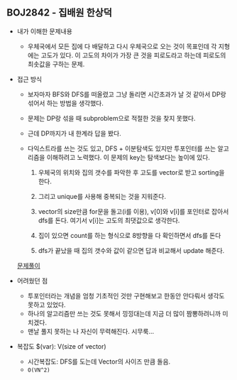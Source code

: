 ## BOJ2842 - 집배원 한상덕

- 내가 이해한 문제내용

  - 우체국에서 모든 집에 다 배달하고 다시 우체국으로 오는 것이 목표인데 각 지형에는 고도가 있다. 이 고도의 차이가 가장 큰 것을 피로도라고 하는데 피로도의 최솟값을 구하는 문제.
- 접근 방식

  - 보자마자 BFS와 DFS를 떠올렸고 그냥 돌리면 시간초과가 날 것 같아서 DP랑 섞어서 하는 방법을 생각했다.

  - 문제는 DP랑 섞을 때 subproblem으로 적절한 것을 찾지 못했다.

  - 근데 DP까지가 내 한계라 답을 봤다.

  - 다익스트라를 쓰는 것도 있고, DFS + 이분탐색도 있지만 투포인터를 쓰는 알고리즘을 이해하려고 노력했다. 이 문제의 key는 탐색보다는 높이에 있다. 

    1. 우체국의 위치와 집의 갯수를 파악한 후 고도를 vector로 받고 sorting을 한다.

    2. 그리고 unique를 사용해 중복되는 것을 지워준다.

    3. vector의 size만큼 for문을 돌고(i를 이용), v[0]와 v[i]를 포인터로 잡아서 dfs를 돈다. 여기서 v[i]는 고도의 최댓값으로 생각한다.
    4. 집이 있으면 count를 하는 형식으로 8방향을 다 확인하면서 dfs를 돈다
    5. dfs가 끝났을 때 집의 갯수와  값이 같으면 답과 비교해서 update 해준다.

  [문제풀이](<http://wookje.dance/2018/11/19/boj-2842/>)
- 어려웠던 점

  - 투포인터라는 개념을 엄청 기초적인 것만 구현해보고 한동안 안다뤄서 생각도 못하고 있었다.
  - 하나의 알고리즘만 쓰는 것도 못해서 낑낑대는데 지금 더 많이 짬뽕하려니까 미치겠다.
  - 맨날 풀지 못하는 나 자신이 무력해진다. 시무룩...
- 복잡도 $(var): V(size of vector)

  - 시간복잡도:  DFS를 도는데 Vector의 사이즈 만큼 돌음.
  - `O(VN^2)`
